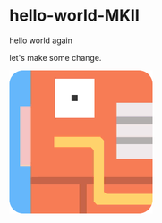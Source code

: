 # hello-world-MKII
hello world again

let's make some change.

![image](https://github.com/litchiate/hello-world-MKII/blob/master/129.png)
